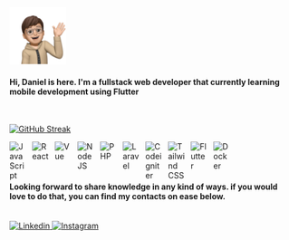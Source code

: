 
<img alt='Me' width='100px' src='https://raw.githubusercontent.com/danielpardamean/danielpardamean/main/me.png'>

#### Hi, Daniel is here. I'm a fullstack web developer that currently learning mobile development using Flutter

<br/>

[![GitHub Streak](https://streak-stats.demolab.com/?user=danielpardamean&theme=vue&hide_border=true&mode=weekly)](https://git.io/streak-stats)

<img align="left" alt="JavaScript" width="30px" style="padding-right:10px;" src="https://cdn.jsdelivr.net/gh/devicons/devicon/icons/javascript/javascript-plain.svg" />
<img align="left" alt="React" width="30px" style="padding-right:10px;" src="https://cdn.jsdelivr.net/gh/devicons/devicon/icons/react/react-original.svg" />
<img align='left' alt='Vue' width='30px' style="padding-right:10px;" src="https://cdn.jsdelivr.net/gh/devicons/devicon/icons/vuejs/vuejs-original.svg" />
<img align="left" alt="NodeJS" width="30px" style="padding-right:10px;" src="https://cdn.jsdelivr.net/gh/devicons/devicon/icons/nodejs/nodejs-original.svg" />
<img align='left' alt='PHP' width='30px' style="padding-right:10px;" src="https://cdn.jsdelivr.net/gh/devicons/devicon/icons/php/php-original.svg" />
<img align='left' alt='Laravel' width='30px' style="padding-right:10px;" src="https://cdn.jsdelivr.net/gh/devicons/devicon/icons/laravel/laravel-plain.svg" />
<img align='left' alt='Codeigniter' width='30px' style="padding-right:10px;" src="https://cdn.jsdelivr.net/gh/devicons/devicon/icons/codeigniter/codeigniter-plain.svg" />
<img align='left' alt='Tailwind CSS' width='30px' style="padding-right:10px;" src="https://cdn.jsdelivr.net/gh/devicons/devicon/icons/tailwindcss/tailwindcss-plain.svg" />
<img align='left' alt='Flutter' width='30px' style="padding-right:10px;" src="https://cdn.jsdelivr.net/gh/devicons/devicon/icons/flutter/flutter-original.svg" />
<img align='left' alt='Docker' width='30px' style="padding-right:10px;" src="https://cdn.jsdelivr.net/gh/devicons/devicon/icons/docker/docker-original.svg" />

<br/>
<br/>
<br/>

#### Looking forward to share knowledge in any kind of ways. if you would love to do that, you can find my contacts on ease below.
<br/>
<a href='https://www.linkedin.com/in/danielpardamean/'><img src='https://img.shields.io/badge/linkedin-%230077B5.svg?style=for-the-badge&logo=linkedin&logoColor=white' alt='Linkedin'/>
<a href='https://www.instagram.com/daniellbutar/'><img src='https://img.shields.io/badge/Instagram-%23E4405F.svg?style=for-the-badge&logo=Instagram&logoColor=white' alt='Instagram'/>
